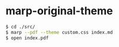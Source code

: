 # marp-original-theme

```sh
$ cd ./src/
$ marp --pdf --theme custom.css index.md
$ open index.pdf
```
